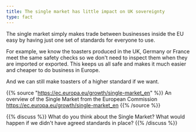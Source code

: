 ```yaml
---
title: The single market has little impact on UK sovereignty
type: fact
---
```


The single market simply makes trade between businesses inside the EU easy by having just one set of standards for everyone to use.

For example, we know the toasters produced in the UK, Germany or France meet the same safety checks so we don't need to inspect them when they are imported or exported. This keeps us all safe and makes it much easier and cheaper to do business in Europe.

And we can still make toasters of a higher standard if we want.

{{% source "https://ec.europa.eu/growth/single-market_en" %}}
An overview of the Single Market from the European Commission
https://ec.europa.eu/growth/single-market_en
{{% /source %}}

{{% discuss %}}
What do you think about the Single Market? What would happen if we didn't have agreed standards in place?
{{% /discuss %}}
